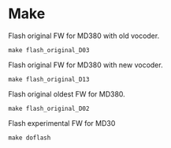 
# Make 

Flash original FW for MD380 with old vocoder.

    make flash_original_D03

Flash original FW for MD380 with new vocoder.

    make flash_original_D13

Flash original oldest FW for MD380.

    make flash_original_D02

Flash experimental FW for MD30

    make doflash


